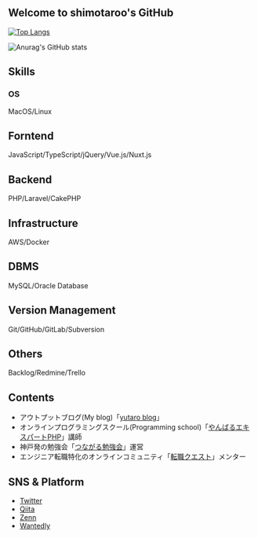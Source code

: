 ## Welcome to shimotaroo's GitHub
[![Top Langs](https://github-readme-stats.vercel.app/api/top-langs/?username=shimotaroo&layout=)](https://github.com/anuraghazra/github-readme-stats)

![Anurag's GitHub stats](https://github-readme-stats.vercel.app/api?username=shimotaroo&show_icons=true&theme=merko)

## Skills
### OS
MacOS/Linux
## Forntend
JavaScript/TypeScript/jQuery/Vue.js/Nuxt.js
## Backend
PHP/Laravel/CakePHP
## Infrastructure
AWS/Docker
## DBMS
MySQL/Oracle Database
## Version Management
Git/GitHub/GitLab/Subversion
## Others
Backlog/Redmine/Trello

## Contents

- アウトプットブログ(My blog)「[yutaro blog](https://yutaro-blog.net/)」
- オンラインプログラミングスクール(Programming school)「[やんばるエキスパートPHP](https://www.yanbaru-code.com/php)」講師
- 神戸発の勉強会「[つながる勉強会](https://tsunagaru-kobe.connpass.com/)」運営
- エンジニア転職特化のオンラインコミュニティ「[転職クエスト](https://tenshoku-quest.net/tenkue/?id=1006)」メンター

## SNS & Platform

- [Twitter](https://twitter.com/shimotaroo)
- [Qiita](https://qiita.com/shimotaroo)
- [Zenn](https://zenn.dev/shimotaroo)
- [Wantedly](https://www.wantedly.com/id/shimotaroo)

<!--
**shimotaroo/shimotaroo** is a ✨ _special_ ✨ repository because its `README.md` (this file) appears on your GitHub profile.

Here are some ideas to get you started:

- 🔭 I’m currently working on ...
- 🌱 I’m currently learning ...
- 👯 I’m looking to collaborate on ...
- 🤔 I’m looking for help with ...
- 💬 Ask me about ...
- 📫 How to reach me: ...
- 😄 Pronouns: ...
- ⚡ Fun fact: ...
-->

